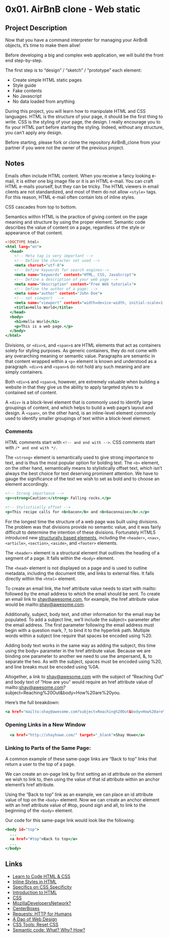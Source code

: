 # 0x01. AirBnB clone - Web static
## Project Description 
Now that you have a command interpreter for managing your AirBnB objects, it’s time to make them alive!

Before developing a big and complex web application, we will build the front end step-by-step.

The first step is to “design” / “sketch” / “prototype” each element:
+ Create simple HTML static pages
+ Style guide
+ Fake contents
+ No Javascript
+ No data loaded from anything

During this project, you will learn how to manipulate HTML and CSS languages. HTML is the structure of your page, it should be the first thing to write. CSS is the styling of your page, the design. I really encourage you to fix your HTML part before starting the styling. Indeed, without any structure, you can’t apply any design.

Before starting, please fork or clone the repository AirBnB_clone from your partner if you were not the owner of the previous project.
## Notes 
Emails often include HTML content. When you receive a fancy looking e-mail, it is either one big image file or it is an HTML e-mail. You can craft HTML e-mails yourself, but they can be tricky. The HTML viewers in email clients are not standardized, and most of them do not allow `<style>` tags. For this reason, HTML e-mail often contain lots of inline styles.

CSS cascades from top to bottom.  

Semantics within HTML is the practice of giving content on the page meaning and structure by using the proper element. Semantic code describes the value of content on a page, regardless of the style or appearance of that content.  

```htm
<!DOCTYPE html>
<html lang="en">
  <head>
    <!-- Meta tag is very important -->
    <!-- Define the character set used -->
    <meta charset="utf-8">
    <!-- Define keywords for search engines-->
    <meta name="keywords" content="HTML, CSS, JavaScript">
    <!-- Define a description of your web page -->
    <meta name="description" content="Free Web tutorials">
    <!-- Define the author of a page: -->
    <meta name="author" content="John Doe">
    <!-- set viewport  -->
    <meta name="viewport" content="width=device-width, initial-scale=1.0">
    <title>Hello World</title>
  </head>
  <body>
    <h1>Hello World</h1>
    <p>This is a web page.</p>
  </body>
</html>
```
Divisions, or `<div>`s, and `<span>`s are HTML elements that act as containers solely for styling purposes. As generic containers, they do not come with any overarching meaning or semantic value. Paragraphs are semantic in that content wrapped within a `<p>` element is known and understood as a paragraph. `<div>`s and `<span>`s do not hold any such meaning and are simply containers.

Both `<div>`s and `<span>`s, however, are extremely valuable when building a website in that they give us the ability to apply targeted styles to a contained set of content.

A `<div>` is a block-level element that is commonly used to identify large groupings of content, and which helps to build a web page’s layout and design. A `<span>`, on the other hand, is an inline-level element commonly used to identify smaller groupings of text within a block-level element.  
### Comments
HTML comments start with `<!-- and end with -->`. CSS comments start with `/* and end with */`.  

The `<strong>` element is semantically used to give strong importance to text, and is thus the most popular option for bolding text. The `<b>` element, on the other hand, semantically means to stylistically offset text, which isn’t always the best choice for text deserving prominent attention. We have to gauge the significance of the text we wish to set as bold and to choose an element accordingly.  

```htm
<!-- Strong importance -->
<p><strong>Caution:</strong> Falling rocks.</p>

<!-- Stylistically offset -->
<p>This recipe calls for <b>bacon</b> and <b>baconnaise</b>.</p>
```
For the longest time the structure of a web page was built using divisions. The problem was that divisions provide no semantic value, and it was fairly difficult to determine the intention of these divisions. Fortunately HTML5 introduced new [structurally based elements](https://dev.opera.com/articles/new-structural-elements-in-html5/), including the `<header>`, `<nav>`, `<article>`, `<section>`, `<aside>`, and `<footer>` elements.   

The `<header>` element is a structural element that outlines the heading of a segment of a page. It falls within the `<body>` element.

The `<head>` element is not displayed on a page and is used to outline metadata, including the document title, and links to external files. It falls directly within the `<html>` element.  

To create an email link, the href attribute value needs to start with mailto: followed by the email address to which the email should be sent. To create an email link to shay@awesome.com, for example, the href attribute value would be mailto:shay@awesome.com.

Additionally, subject, body text, and other information for the email may be populated. To add a subject line, we’ll include the subject= parameter after the email address. The first parameter following the email address must begin with a question mark, ?, to bind it to the hyperlink path. Multiple words within a subject line require that spaces be encoded using %20.

Adding body text works in the same way as adding the subject, this time using the body= parameter in the href attribute value. Because we are binding one parameter to another we need to use the ampersand, &, to separate the two. As with the subject, spaces must be encoded using %20, and line breaks must be encoded using %0A.

Altogether, a link to shay@awesome.com with the subject of “Reaching Out” and body text of “How are you” would require an href attribute value of mailto:shay@awesome.com?subject=Reaching%20Out&body=How%20are%20you.

Here’s the full breakdown:

```htm
<a href="mailto:shay@awesome.com?subject=Reaching%20Out&body=How%20are%20you">Email Me</a><a href="mailto:shay@awesome.com?subject=Reaching%20Out&body=How%20are%20you">Email Me</a>
```
### Opening Links in a New Window
```htm
  <a href="http://shayhowe.com/" target="_blank">Shay Howe</a>
```

### Linking to Parts of the Same Page:
 A common example of these same-page links are “Back to top” links that return a user to the top of a page.

We can create an on-page link by first setting an id attribute on the element we wish to link to, then using the value of that id attribute within an anchor element’s href attribute.

Using the “Back to top” link as an example, we can place an id attribute value of top on the `<body>` element. Now we can create an anchor element with an href attribute value of #top, pound sign and all, to link to the beginning of the `<body>` element.

Our code for this same-page link would look like the following:



```htm
<body id="top">
  ...
  <a href="#top">Back to top</a>
  ...
</body>
```

## Links
+ [Learn to Code HTML & CSS](https://learn.shayhowe.com/html-css/building-your-first-web-page/)  
+ [Inline Styles in HTML](https://www.codecademy.com/article/html-inline-styles)  
+ [Specifics on CSS Specificity](https://css-tricks.com/specifics-on-css-specificity/)  
+ [Introduction to HTML](https://developer.mozilla.org/en-US/docs/Learn/HTML/Introduction_to_HTML)
+ [CSS](https://developer.mozilla.org/en-US/docs/Learn/CSS)
+ [MozillaDevelopersNetwork?](https://developer.mozilla.org/en-US/)  
+ [CenterBoxes](https://css-tricks.com/centering-css-complete-guide/)  
+ [Requests: HTTP for Humans](https://requests.readthedocs.io/en/latest/index.html)  
+ [A Dao of Web Design](http://alistapart.com/article/dao/)
+ [CSS Tools: Reset CSS](https://meyerweb.com/eric/tools/css/reset/)  
+ [Semantic code: What? Why? How?](https://boagworld.com/dev/semantic-code-what-why-how/)  